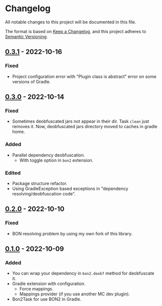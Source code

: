# Changelog

All notable changes to this project will be documented in this file.

The format is based on [Keep a Changelog](https://keepachangelog.com/en/1.0.0/),
and this project adheres to [Semantic Versioning](https://semver.org/spec/v2.0.0.html).

## [0.3.1] - 2022-10-16

### Fixed

- Project configuration error with "Plugin class is abstract" error on some versions of Gradle.

## [0.3.0] - 2022-10-14

### Fixed

- Sometimes deobfuscated jars not appear in their dir. Task `clean` just removes it. Now, deobfuscated jars directory
  moved to caches in gradle home.

### Added

- Parallel dependency deobfuscation.
  - With toggle option in `bon2` extension.

### Edited

- Package structure refactor.
- Using GradleException based exceptions in "dependency resolving/deobfuscation code".

## [0.2.0] - 2022-10-10

### Fixed

- BON resolving problem by using my own fork of this library.

## [0.1.0] - 2022-10-09

### Added

- You can wrap your dependency in `bon2.deobf` method for deobfuscate it.
- Gradle extension with configuration.
  - Force mappings.
  - Mappings provider (if you use another MC dev plugin).
- Bon2Task for use BON2 in Gradle.

[unreleased]: https://github.com/MJaroslav/Bon2Gradle/compare/v0.3.1...HEAD

[0.3.1]: https://github.com/MJaroslav/Bon2Gradle/compare/v0.3.0...v0.3.1

[0.3.0]: https://github.com/MJaroslav/Bon2Gradle/compare/v0.2.0...v0.3.0

[0.2.0]: https://github.com/MJaroslav/Bon2Gradle/compare/v0.1.0...v0.2.0

[0.1.0]: https://github.com/MJaroslav/Bon2Gradle/releases/tag/v0.1.0
